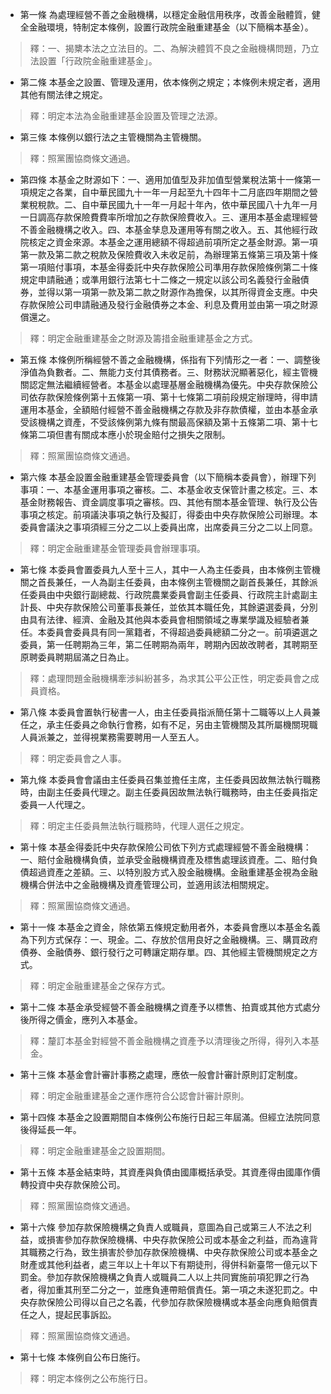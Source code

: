 * 第一條 為處理經營不善之金融機構，以穩定金融信用秩序，改善金融體質，健全金融環境，特制定本條例，設置行政院金融重建基金（以下簡稱本基金）。

> 釋：一、揭櫫本法之立法目的。二、為解決體質不良之金融機構問題，乃立法設置「行政院金融重建基金」。

* 第二條 本基金之設置、管理及運用，依本條例之規定；本條例未規定者，適用其他有關法律之規定。

> 釋：明定本法為金融重建基金設置及管理之法源。

* 第三條 本條例以銀行法之主管機關為主管機關。

> 釋：照黨團協商條文通過。

* 第四條 本基金之財源如下：一、適用加值型及非加值型營業稅法第十一條第一項規定之各業，自中華民國九十一年一月起至九十四年十二月底四年期間之營業稅稅款。二、自中華民國九十一年一月起十年內，依中華民國八十九年一月一日調高存款保險費費率所增加之存款保險費收入。三、運用本基金處理經營不善金融機構之收入。四、本基金孳息及運用等有關之收入。五、其他經行政院核定之資金來源。本基金之運用總額不得超過前項所定之基金財源。第一項第一款及第二款之稅款及保險費收入未收足前，為辦理第五條第三項及第十條第一項賠付事項，本基金得委託中央存款保險公司準用存款保險條例第二十條規定申請融通；或準用銀行法第七十二條之一規定以該公司名義發行金融債券，並得以第一項第一款及第二款之財源作為擔保，以其所得資金支應。中央存款保險公司申請融通及發行金融債券之本金、利息及費用並由第一項之財源償還之。

> 釋：明定金融重建基金之財源及籌措金融重建基金之方式。

* 第五條 本條例所稱經營不善之金融機構，係指有下列情形之一者：一、調整後淨值為負數者。二、無能力支付其債務者。三、財務狀況顯著惡化，經主管機關認定無法繼續經營者。本基金以處理基層金融機構為優先。中央存款保險公司依存款保險條例第十五條第一項、第十七條第二項前段規定辦理時，得申請運用本基金，全額賠付經營不善金融機構之存款及非存款債權，並由本基金承受該機構之資產，不受該條例第九條有關最高保額及第十五條第二項、第十七條第二項但書有關成本應小於現金賠付之損失之限制。

> 釋：照黨團協商條文通過。

* 第六條 本基金設置金融重建基金管理委員會（以下簡稱本委員會），辦理下列事項：一、本基金運用事項之審核。二、本基金收支保管計畫之核定。三、本基金財務報告、資金調度事項之審核。四、其他有關本基金管理、執行及公告事項之核定。前項議決事項之執行及擬訂，得委由中央存款保險公司辦理。本委員會議決之事項須經三分之二以上委員出席，出席委員三分之二以上同意。

> 釋：明定金融重建基金管理委員會辦理事項。

* 第七條 本委員會置委員九人至十三人，其中一人為主任委員，由本條例主管機關之首長兼任，一人為副主任委員，由本條例主管機關之副首長兼任，其餘派任委員由中央銀行副總裁、行政院農業委員會副主任委員、行政院主計處副主計長、中央存款保險公司董事長兼任，並依其本職任免，其餘遴選委員，分別由具有法律、經濟、金融及其他與本委員會相關領域之專業學識及經驗者兼任。本委員會委員具有同一黨籍者，不得超過委員總額二分之一。前項遴選之委員，第一任聘期為三年，第二任聘期為兩年，聘期內因故改聘者，其聘期至原聘委員聘期屆滿之日為止。

> 釋：處理問題金融機構牽涉糾紛甚多，為求其公平公正性，明定委員會之成員資格。

* 第八條 本委員會置執行秘書一人，由主任委員指派簡任第十二職等以上人員兼任之，承主任委員之命執行會務，如有不足，另由主管機關及其所屬機關現職人員派兼之，並得視業務需要聘用一人至五人。

> 釋：明定委員會之人事。

* 第九條 本委員會會議由主任委員召集並擔任主席，主任委員因故無法執行職務時，由副主任委員代理之。副主任委員因故無法執行職務時，由主任委員指定委員一人代理之。

> 釋：明定主任委員無法執行職務時，代理人選任之規定。

* 第十條 本基金得委託中央存款保險公司依下列方式處理經營不善金融機構：一、賠付金融機構負債，並承受金融機構資產及標售處理該資產。二、賠付負債超過資產之差額。三、以特別股方式入股金融機構。金融重建基金視為金融機構合併法中之金融機構及資產管理公司，並適用該法相關規定。

> 釋：照黨團協商條文通過。

* 第十一條 本基金之資金，除依第五條規定動用者外，本委員會應以本基金名義為下列方式保存：一、現金。二、存放於信用良好之金融機構。三、購買政府債券、金融債券、銀行發行之可轉讓定期存單。四、其他經主管機關規定之方式。

> 釋：明定金融重建基金之保存方式。

* 第十二條 本基金承受經營不善金融機構之資產予以標售、拍賣或其他方式處分後所得之價金，應列入本基金。

> 釋：釐訂本基金對經營不善金融機構之資產予以清理後之所得，得列入本基金。

* 第十三條 本基金會計審計事務之處理，應依一般會計審計原則訂定制度。

> 釋：明定金融重建基金之運作應符合公認會計審計原則。

* 第十四條 本基金之設置期間自本條例公布施行日起三年屆滿。但經立法院同意後得延長一年。

> 釋：明定金融重建基金之設置期間。

* 第十五條 本基金結束時，其資產與負債由國庫概括承受。其資產得由國庫作價轉投資中央存款保險公司。

> 釋：照黨團協商條文通過。

* 第十六條 參加存款保險機構之負責人或職員，意圖為自己或第三人不法之利益，或損害參加存款保險機構、中央存款保險公司或本基金之利益，而為違背其職務之行為，致生損害於參加存款保險機構、中央存款保險公司或本基金之財產或其他利益者，處三年以上十年以下有期徒刑，得併科新臺幣一億元以下罰金。參加存款保險機構之負責人或職員二人以上共同實施前項犯罪之行為者，得加重其刑至二分之一，並應負連帶賠償責任。第一項之未遂犯罰之。中央存款保險公司得以自己之名義，代參加存款保險機構或本基金向應負賠償責任之人，提起民事訴訟。

> 釋：照黨團協商條文通過。

* 第十七條 本條例自公布日施行。

> 釋：明定本條例之公布施行日。

